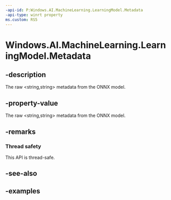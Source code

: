 ```yaml
---
-api-id: P:Windows.AI.MachineLearning.LearningModel.Metadata
-api-type: winrt property
ms.custom: RS5
---
```


<!-- Property syntax.
public IMapView<string, string> Metadata { get; }
-->

# Windows.AI.MachineLearning.LearningModel.Metadata

## -description

The raw &lt;string,string&gt; metadata from the ONNX model.

## -property-value
The raw &lt;string,string&gt; metadata from the ONNX model.

## -remarks

### Thread safety
This API is thread-safe.

## -see-also

## -examples
